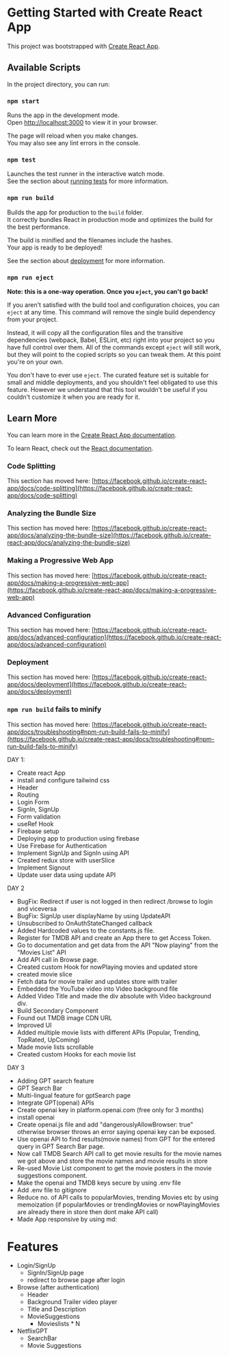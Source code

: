 # Getting Started with Create React App

This project was bootstrapped with [Create React App](https://github.com/facebook/create-react-app).

## Available Scripts

In the project directory, you can run:

### `npm start`

Runs the app in the development mode.\
Open [http://localhost:3000](http://localhost:3000) to view it in your browser.

The page will reload when you make changes.\
You may also see any lint errors in the console.

### `npm test`

Launches the test runner in the interactive watch mode.\
See the section about [running tests](https://facebook.github.io/create-react-app/docs/running-tests) for more information.

### `npm run build`

Builds the app for production to the `build` folder.\
It correctly bundles React in production mode and optimizes the build for the best performance.

The build is minified and the filenames include the hashes.\
Your app is ready to be deployed!

See the section about [deployment](https://facebook.github.io/create-react-app/docs/deployment) for more information.

### `npm run eject`

**Note: this is a one-way operation. Once you `eject`, you can't go back!**

If you aren't satisfied with the build tool and configuration choices, you can `eject` at any time. This command will remove the single build dependency from your project.

Instead, it will copy all the configuration files and the transitive dependencies (webpack, Babel, ESLint, etc) right into your project so you have full control over them. All of the commands except `eject` will still work, but they will point to the copied scripts so you can tweak them. At this point you're on your own.

You don't have to ever use `eject`. The curated feature set is suitable for small and middle deployments, and you shouldn't feel obligated to use this feature. However we understand that this tool wouldn't be useful if you couldn't customize it when you are ready for it.

## Learn More

You can learn more in the [Create React App documentation](https://facebook.github.io/create-react-app/docs/getting-started).

To learn React, check out the [React documentation](https://reactjs.org/).

### Code Splitting

This section has moved here: [https://facebook.github.io/create-react-app/docs/code-splitting](https://facebook.github.io/create-react-app/docs/code-splitting)

### Analyzing the Bundle Size

This section has moved here: [https://facebook.github.io/create-react-app/docs/analyzing-the-bundle-size](https://facebook.github.io/create-react-app/docs/analyzing-the-bundle-size)

### Making a Progressive Web App

This section has moved here: [https://facebook.github.io/create-react-app/docs/making-a-progressive-web-app](https://facebook.github.io/create-react-app/docs/making-a-progressive-web-app)

### Advanced Configuration

This section has moved here: [https://facebook.github.io/create-react-app/docs/advanced-configuration](https://facebook.github.io/create-react-app/docs/advanced-configuration)

### Deployment

This section has moved here: [https://facebook.github.io/create-react-app/docs/deployment](https://facebook.github.io/create-react-app/docs/deployment)

### `npm run build` fails to minify

This section has moved here: [https://facebook.github.io/create-react-app/docs/troubleshooting#npm-run-build-fails-to-minify](https://facebook.github.io/create-react-app/docs/troubleshooting#npm-run-build-fails-to-minify)






DAY 1:
- Create react App
- install and configure tailwind css
- Header
- Routing
- Login Form
- SignIn, SignUp
- Form validation
- useRef Hook
- Firebase setup
- Deploying app to production using firebase
- Use Firebase for Authentication
- Implement SignUp and SignIn using API
- Created redux store with userSlice
- Implement Signout
- Update user data using update API

DAY 2
- BugFix: Redirect if user is not logged in then redirect /browse to login and viceversa
- BugFix: SignUp user displayName by using UpdateAPI
- Unsubscribed to OnAuthStateChanged callback
- Added Hardcoded values to the constants.js file.
- Register for TMDB API and create an App there to get Access Token.
- Go to documentation and get data from the API "Now playing" from the "Movies List" API
- Add API call in Browse page.
- Created custom Hook for nowPlaying movies and updated store
- created movie slice
- Fetch data for movie trailer and updates store with trailer
- Embedded the YouTube video into Video background file
- Added Video Title and made the div absolute with Video background div.
- Build Secondary Component
- Found out TMDB image CDN URL
- Improved UI
- Added multiple movie lists with different APIs (Popular, Trending, TopRated, UpComing)
- Made movie lists scrollable
- Created custom Hooks for each movie list


DAY 3
- Adding GPT search feature
- GPT Search Bar
- Multi-lingual feature for gptSearch page
- Integrate GPT(openai) APIs
- Create openai key in platform.openai.com (free only for 3 months)
- install openai
- Create openai.js file and add "dangerouslyAllowBrowser: true" otherwise browser throws an error saying openai key can be exposed.
- Use openai API to find results(movie names) from GPT for the entered query in GPT Search Bar page.
- Now call TMDB Search API call to get movie results for the movie names we got above and store the movie names and movie results in store 
- Re-used Movie List component to get the movie posters in the movie suggestions component.
- Make the openai and TMDB keys secure by using .env file
- Add .env file to gitignore
- Reduce no. of API calls to popularMovies, trending Movies etc by using memoization (if popularMovies or trendingMovies or nowPlayingMovies are already there in store then dont make API call)
- Made App responsive by using md:


# Features
- Login/SignUp
    - SignIn/SignUp page
    - redirect to browse page after login
- Browse (after authentication)
    - Header
    - Background Trailer video player
    - Title and Description
    - MovieSuggestions
        - Movieslists * N
- NetflixGPT
    - SearchBar
    - Movie Suggestions

